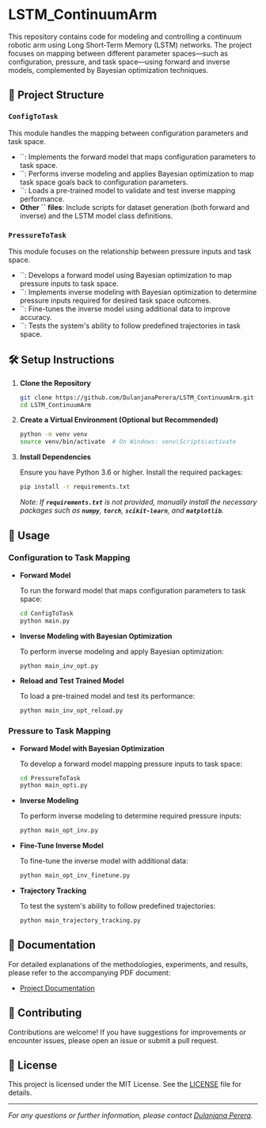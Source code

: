 # LSTM\_ContinuumArm

This repository contains code for modeling and controlling a continuum robotic arm using Long Short-Term Memory (LSTM) networks. The project focuses on mapping between different parameter spaces—such as configuration, pressure, and task space—using forward and inverse models, complemented by Bayesian optimization techniques.

## 📁 Project Structure

### `ConfigToTask`

This module handles the mapping between configuration parameters and task space.

* \`\`: Implements the forward model that maps configuration parameters to task space.
* \`\`: Performs inverse modeling and applies Bayesian optimization to map task space goals back to configuration parameters.
* \`\`: Loads a pre-trained model to validate and test inverse mapping performance.
* **Other **\`\`** files**: Include scripts for dataset generation (both forward and inverse) and the LSTM model class definitions.

### `PressureToTask`

This module focuses on the relationship between pressure inputs and task space.

* \`\`: Develops a forward model using Bayesian optimization to map pressure inputs to task space.
* \`\`: Implements inverse modeling with Bayesian optimization to determine pressure inputs required for desired task space outcomes.
* \`\`: Fine-tunes the inverse model using additional data to improve accuracy.
* \`\`: Tests the system's ability to follow predefined trajectories in task space.

## 🛠️ Setup Instructions

1. **Clone the Repository**

   ```bash
   git clone https://github.com/DulanjanaPerera/LSTM_ContinuumArm.git
   cd LSTM_ContinuumArm
   ```

2. **Create a Virtual Environment (Optional but Recommended)**

   ```bash
   python -m venv venv
   source venv/bin/activate  # On Windows: venv\Scripts\activate
   ```

3. **Install Dependencies**

   Ensure you have Python 3.6 or higher. Install the required packages:

   ```bash
   pip install -r requirements.txt
   ```

   *Note: If **`requirements.txt`** is not provided, manually install the necessary packages such as **`numpy`**, **`torch`**, **`scikit-learn`**, and **`matplotlib`**.*

## 🚀 Usage

### Configuration to Task Mapping

* **Forward Model**

  To run the forward model that maps configuration parameters to task space:

  ```bash
  cd ConfigToTask
  python main.py
  ```

* **Inverse Modeling with Bayesian Optimization**

  To perform inverse modeling and apply Bayesian optimization:

  ```bash
  python main_inv_opt.py
  ```

* **Reload and Test Trained Model**

  To load a pre-trained model and test its performance:

  ```bash
  python main_inv_opt_reload.py
  ```

### Pressure to Task Mapping

* **Forward Model with Bayesian Optimization**

  To develop a forward model mapping pressure inputs to task space:

  ```bash
  cd PressureToTask
  python main_opti.py
  ```

* **Inverse Modeling**

  To perform inverse modeling to determine required pressure inputs:

  ```bash
  python main_opt_inv.py
  ```

* **Fine-Tune Inverse Model**

  To fine-tune the inverse model with additional data:

  ```bash
  python main_opt_inv_finetune.py
  ```

* **Trajectory Tracking**

  To test the system's ability to follow predefined trajectories:

  ```bash
  python main_trajectory_tracking.py
  ```

## 📄 Documentation

For detailed explanations of the methodologies, experiments, and results, please refer to the accompanying PDF document:

* [Project Documentation](./docs/LSTM_ContinuumArm_Report.pdf)

## 🤝 Contributing

Contributions are welcome! If you have suggestions for improvements or encounter issues, please open an issue or submit a pull request.

## 📜 License

This project is licensed under the MIT License. See the [LICENSE](LICENSE) file for details.

---

*For any questions or further information, please contact *[*Dulanjana Perera*](mailto:your_email@example.com)*.*
